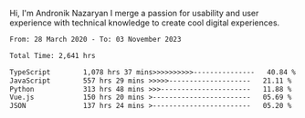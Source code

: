 Hi, I'm Andronik Nazaryan
I merge a passion for usability and user experience with technical knowledge to create cool digital experiences.


<!--START_SECTION:waka-->

```txt
From: 28 March 2020 - To: 03 November 2023

Total Time: 2,641 hrs

TypeScript        1,078 hrs 37 mins>>>>>>>>>>---------------   40.84 %
JavaScript        557 hrs 29 mins >>>>>--------------------   21.11 %
Python            313 hrs 48 mins >>>----------------------   11.88 %
Vue.js            150 hrs 20 mins >------------------------   05.69 %
JSON              137 hrs 24 mins >------------------------   05.20 %
```

<!--END_SECTION:waka-->
